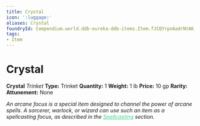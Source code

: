 ```yaml
---
title: Crystal
icon: ':luggage:'
aliases: Crystal
foundryId: Compendium.world.ddb-eureka-ddb-items.Item.fJCQYrpnAadrNtAK
tags:
- Item
---
```


# Crystal

**Crystal**
_Trinket_
**Type:** Trinket
**Quantity:** 1
**Weight:** 1 lb
**Price:** 10 gp
**Rarity:** 
**Attunement:** None

*An arcane focus is a special item designed to channel the power of arcane spells. A sorcerer, warlock, or wizard can use such an item as a spellcasting focus, as described in the <span style="color:#47d18c"><a style="color:#47d18c" title="Arcane Focus" href="https://www.dndbeyond.com/compendium/rules/basic-rules/spellcasting#MaterialM">Spellcasting</a></span> section.*